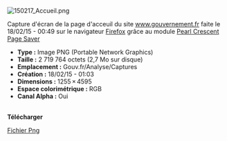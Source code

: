 ![150217_Accueil.png](/recherches/gouv.fr/sources/Analyse/Captures/150217_actu2_toutelactu.png)  
  
Capture d'écran de la page d'acceuil du site <a href="http://www.gouvernement.fr/" target="blank"><i class="fa fa-external-link"></i> www.gouvernement.fr</a> faite le 18/02/15 - 00:49 sur le navigateur <a href="https://www.mozilla.org/fr/firefox/new/" target="blank"><i class="fa fa-external-link"></i> Firefox</a> grâce au module <a href="http://pearlcrescent.com/products/pagesaver/" target="blank"><i class="fa fa-external-link"></i> Pearl Crescent Page Saver</a>

* **Type :** Image PNG (Portable Network Graphics)
* **Taille :** 2 719 764 octets (2,7 Mo sur disque)
* **Emplacement :** Gouv.fr/Analyse/Captures
* **Création :** 18/02/15 - 01:03
* **Dimensions :** 1255 × 4595
* **Espace colorimétrique :** RGB
* **Canal Alpha :** Oui

&nbsp;  
**Télécharger**  

[<i class="fa fa-download"></i> Fichier Png](/recherches/gouv.fr/sources/Analyse/Captures/150217_actu2_toutelactu.png)